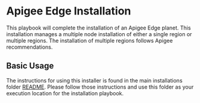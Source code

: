 # Apigee Edge Installation

This playbook will complete the installation of an Apigee Edge planet. This installation manages a multiple node 
installation of either a single region or multiple regions. The installation of multiple regions follows Apigee 
recommendations.  

## Basic Usage

The instructions for using this installer is found in the main installations folder [README](../README.md). Please follow
those instructions and use this folder as your execution location for the installation playbook.